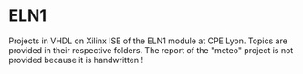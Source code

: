# ELN1

Projects in VHDL on Xilinx ISE of the ELN1 module at CPE Lyon. Topics are provided in their respective folders. The report of the "meteo" project is not provided because it is handwritten !
